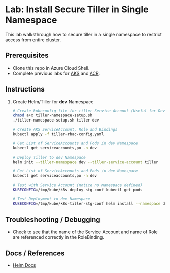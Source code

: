 # Lab: Install Secure Tiller in Single Namespace

This lab walksthrough how to secure tiller in a single namespace to restrict access from entire cluster.

## Prerequisites

* Clone this repo in Azure Cloud Shell.
* Complete previous labs for [AKS](../../create-aks-cluster/README.md) and [ACR](../../build-application/README.md).

## Instructions

1. Create Helm/Tiller for **dev** Namespace

    ```bash
    # Create kubeconfig file for tiller Service Account (Useful for DevOps)
    chmod a+x tiller-namespace-setup.sh
    ./tiller-namespace-setup.sh tiller dev

    # Create AKS ServiceAccount, Role and Bindings
    kubectl apply -f tiller-rbac-config.yaml

    # Get List of ServiceAccounts and Pods in dev Namespace
    kubectl get serviceaccounts,po -n dev

    # Deploy Tiller to dev Namespace
    helm init --tiller-namespace dev --tiller-service-account tiller

    # Get List of ServiceAccounts and Pods in dev Namespace
    kubectl get serviceaccounts,po -n dev

    # Test with Service Account (notice no namespace defined)
    KUBECONFIG=/tmp/kube/k8s-deploy-stg-conf kubectl get pods

    # Test Deployment to dev Namespace
    KUBECONFIG=/tmp/kube/k8s-tiller-stg-conf helm install --namespace dev stable/nginx --tiller-namespace dev
    ```

## Troubleshooting / Debugging

* Check to see that the name of the Service Account and name of Role are referenced correctly in the RoleBinding.

## Docs / References

* [Helm Docs](https://docs.helm.sh)